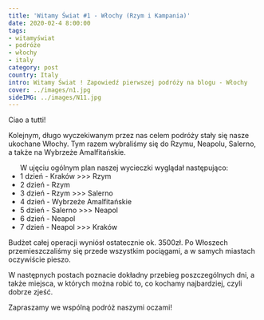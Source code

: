 ```yaml
---
title: 'Witamy Świat #1 - Włochy (Rzym i Kampania)'
date: 2020-02-4 8:00:00
tags:
- witamyświat
- podróże 
- włochy
- italy
category: post
country: Italy
intro: Witamy Świat ! Zapowiedź pierwszej podróży na blogu - Włochy
cover: ../images/n1.jpg
sideIMG: ../images/N11.jpg
---
```

<p>
  Ciao a tutti!

  Kolejnym, długo wyczekiwanym przez nas celem podróży stały się nasze ukochane Włochy. Tym razem wybraliśmy się do Rzymu, Neapolu, Salerno, a także na Wybrzeże Amalfitańskie. 
<p>

<div class='flex'>
<ul class='box'>W ujęciu ogólnym plan naszej wycieczki wyglądał następująco:
  <li>1 dzień - Kraków >>> Rzym</li>

  <li>2 dzień - Rzym</li>

  <li>3 dzień - Rzym >>> Salerno</li>

  <li>4 dzień - Wybrzeże Amalfitańskie</li>

  <li>5 dzień - Salerno >>> Neapol</li>

  <li>6 dzień - Neapol</li>

  <li>7 dzień - Neapol >>> Kraków</li>
</ul>

</div>

<p>
  Budżet całej operacji wyniósł ostatecznie ok. 3500zł. Po Włoszech przemieszczaliśmy się przede wszystkim pociągami, a w samych miastach oczywiście pieszo. 

  W następnych postach poznacie dokładny przebieg poszczególnych dni, a także miejsca, w których można robić to, co kochamy najbardziej, czyli dobrze zjeść.

  Zapraszamy we wspólną podróż naszymi oczami! 
</p>



